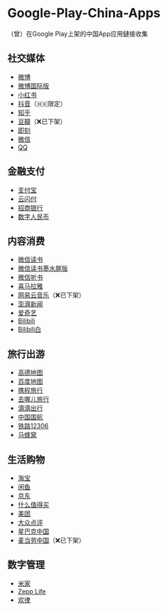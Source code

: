 # Google-Play-China-Apps
（曾）在Google Play上架的中国App应用鏈接收集

## 社交媒体

* [微博](https://play.google.com/store/apps/details?id=com.sina.weibo)
* [微博国际版](https://play.google.com/store/apps/details?id=com.weico.international)
* [小红书](https://play.google.com/store/apps/details?id=com.xingin.xhs)
* [抖音](https://play.google.com/store/apps/details?id=com.ss.android.ugc.aweme.mobile)（🇭🇰限定）
* [知乎](https://play.google.com/store/apps/details?id=com.zhihu.android)
* [豆瓣](https://play.google.com/store/apps/details?id=com.douban.frodo)（❌已下架）
* [即刻](https://play.google.com/store/apps/details?id=com.ruguoapp.jike)
* [微信](https://play.google.com/store/apps/details?id=com.tencent.mm)
* [QQ](https://play.google.com/store/apps/details?id=com.tencent.mobileqq)

## 金融支付
* [支付宝](https://play.google.com/store/apps/details?id=com.eg.android.AlipayGphone)
* [云闪付](https://play.google.com/store/apps/details?id=com.unionpay)
* [招商银行](https://play.google.com/store/apps/details?id=cmb.pb)
* [数字人民币](https://play.google.com/store/apps/details?id=cn.gov.pbc.dcep)


## 内容消费
* [微信读书](https://play.google.com/store/apps/details?id=com.tencent.weread)
* [微信读书墨水屏版](https://play.google.com/store/apps/details?id=com.tencent.weread.eink)
* [微信听书](https://play.google.com/store/apps/details?id=com.tencent.wehear)
* [喜马拉雅](https://play.google.com/store/apps/details?id=com.ximalaya.ting.himalaya)
* [网易云音乐](https://play.google.com/store/apps/details?id=com.netease.cloudmusic)（❌已下架）
* [澎湃新闻](https://play.google.com/store/apps/details?id=com.wondertek.paper)
* [爱奇艺](https://play.google.com/store/apps/details?id=com.iqiyi.i18n)
* [Bilibili](https://play.google.com/store/apps/details?id=tv.danmaku.bili)
* [Bilibili白](https://play.google.com/store/apps/details?id=com.bilibili.app.in)

## 旅行出游
* [高德地图](https://play.google.com/store/apps/details?id=com.autonavi.minimap)
* [百度地图](https://play.google.com/store/apps/details?id=com.baidu.BaiduMap)
* [携程旅行](https://play.google.com/store/apps/details?id=ctrip.android.view)
* [去哪儿旅行](https://play.google.com/store/apps/details?id=com.Qunar)
* [滴滴出行](https://play.google.com/store/apps/details?id=com.sdu.didi.psnger)
* [中国国航](https://play.google.com/store/apps/details?id=com.rytong.airchina)
* [铁路12306](https://play.google.com/store/apps/details?id=com.chinarailway.globalticketing)
* [马蜂窝](https://play.google.com/store/apps/details?id=com.mfw.roadbook)

## 生活购物
* [淘宝](https://play.google.com/store/apps/details?id=com.taobao.taobao)
* [闲鱼](https://play.google.com/store/apps/details?id=com.taobao.idlefish)
* [京东](https://play.google.com/store/apps/details?id=com.jingdong.app.mall)
* [什么值得买](https://play.google.com/store/apps/details?id=com.smzdm.client.android)
* [美团](https://play.google.com/store/apps/details?id=com.sankuai.meituan)
* [大众点评](https://play.google.com/store/apps/details?id=com.dianping.v1)
* [星巴克中国](https://play.google.com/store/apps/details?id=com.starbucks.cn)
* [麦当劳中国](https://play.google.com/store/apps/details?id=com.mcdonalds.gma.cn)（❌已下架）

## 数字管理
* [米家](https://play.google.com/store/apps/details?id=com.xiaomi.smarthome)
* [Zepp Life](https://play.google.com/store/apps/details?id=com.xiaomi.hm.health)
* [欢律](https://play.google.com/store/apps/details?id=com.heytap.headset)
